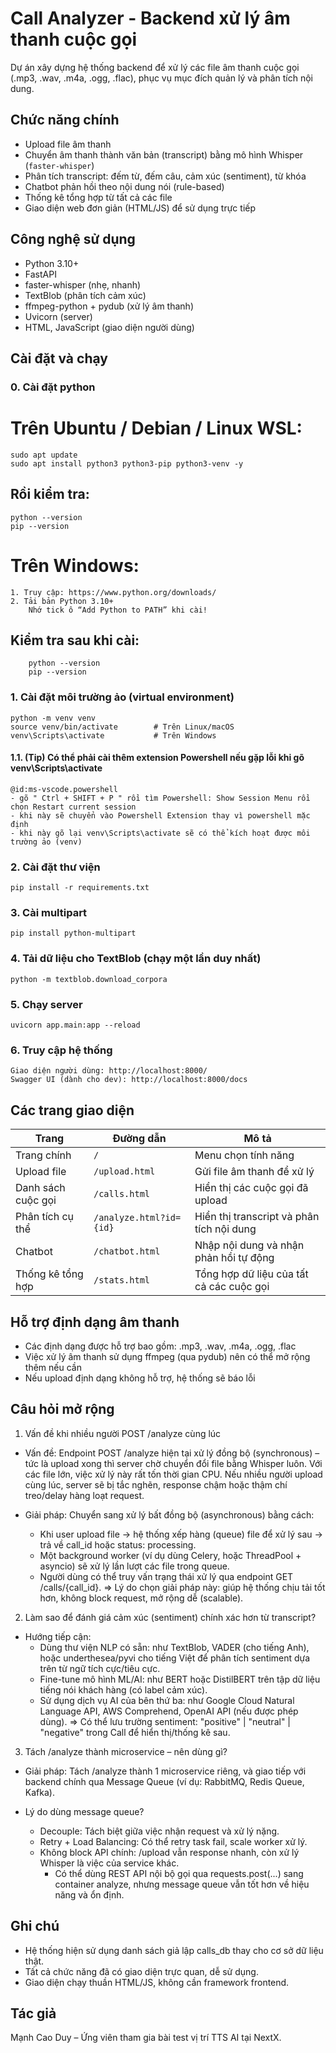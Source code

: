 # Call Analyzer - Backend xử lý âm thanh cuộc gọi

Dự án xây dựng hệ thống backend để xử lý các file âm thanh cuộc gọi (.mp3, .wav, .m4a, .ogg, .flac), phục vụ mục đích quản lý và phân tích nội dung. 

## Chức năng chính

- Upload file âm thanh
- Chuyển âm thanh thành văn bản (transcript) bằng mô hình Whisper (`faster-whisper`)
- Phân tích transcript: đếm từ, đếm câu, cảm xúc (sentiment), từ khóa
- Chatbot phản hồi theo nội dung nói (rule-based)
- Thống kê tổng hợp từ tất cả các file
- Giao diện web đơn giản (HTML/JS) để sử dụng trực tiếp

## Công nghệ sử dụng

- Python 3.10+
- FastAPI
- faster-whisper (nhẹ, nhanh)
- TextBlob (phân tích cảm xúc)
- ffmpeg-python + pydub (xử lý âm thanh)
- Uvicorn (server)
- HTML, JavaScript (giao diện người dùng)

## Cài đặt và chạy

### 0. Cài đặt python
# Trên Ubuntu / Debian / Linux WSL:
    sudo apt update
    sudo apt install python3 python3-pip python3-venv -y
## Rồi kiểm tra:
    python --version
    pip --version

# Trên Windows:
    1. Truy cập: https://www.python.org/downloads/
    2. Tải bản Python 3.10+
        Nhớ tick ô “Add Python to PATH” khi cài!

## Kiểm tra sau khi cài:
        python --version
        pip --version

### 1. Cài đặt môi trường ảo (virtual environment)
    python -m venv venv
    source venv/bin/activate        # Trên Linux/macOS
    venv\Scripts\activate           # Trên Windows
#### 1.1. (Tip) Có thể phải cài thêm extension Powershell nếu gặp lỗi khi gõ venv\Scripts\activate
    @id:ms-vscode.powershell
    - gõ " Ctrl + SHIFT + P " rồi tìm Powershell: Show Session Menu rồi chọn Restart current session
    - khi này sẽ chuyển vào Powershell Extension thay vì powershell mặc định
    - khi này gõ lại venv\Scripts\activate sẽ có thể kích hoạt được môi trường ảo (venv)
    
### 2. Cài đặt thư viện
    pip install -r requirements.txt
    
### 3. Cài multipart
    pip install python-multipart
    
### 4. Tải dữ liệu cho TextBlob (chạy một lần duy nhất)
    python -m textblob.download_corpora
    
### 5. Chạy server
    uvicorn app.main:app --reload
    
### 6. Truy cập hệ thống
    Giao diện người dùng: http://localhost:8000/
    Swagger UI (dành cho dev): http://localhost:8000/docs

## Các trang giao diện
| Trang              | Đường dẫn               | Mô tả                                     |
| ------------------ | ----------------------- | ----------------------------------------- |
| Trang chính        | `/`                     | Menu chọn tính năng                       |
| Upload file        | `/upload.html`          | Gửi file âm thanh để xử lý                |
| Danh sách cuộc gọi | `/calls.html`           | Hiển thị các cuộc gọi đã upload           |
| Phân tích cụ thể   | `/analyze.html?id={id}` | Hiển thị transcript và phân tích nội dung |
| Chatbot            | `/chatbot.html`         | Nhập nội dung và nhận phản hồi tự động    |
| Thống kê tổng hợp  | `/stats.html`           | Tổng hợp dữ liệu của tất cả các cuộc gọi  |

## Hỗ trợ định dạng âm thanh
- Các định dạng được hỗ trợ bao gồm: .mp3, .wav, .m4a, .ogg, .flac
- Việc xử lý âm thanh sử dụng ffmpeg (qua pydub) nên có thể mở rộng thêm nếu cần
- Nếu upload định dạng không hỗ trợ, hệ thống sẽ báo lỗi

## Câu hỏi mở rộng
1. Vấn đề khi nhiều người POST /analyze cùng lúc
- Vấn đề: Endpoint POST /analyze hiện tại xử lý đồng bộ (synchronous) – tức là upload xong thì server chờ chuyển đổi file bằng Whisper luôn.
        Với các file lớn, việc xử lý này rất tốn thời gian CPU.
        Nếu nhiều người upload cùng lúc, server sẽ bị tắc nghẽn, response chậm hoặc thậm chí treo/delay hàng loạt request.

- Giải pháp: Chuyển sang xử lý bất đồng bộ (asynchronous) bằng cách:
    * Khi user upload file -> hệ thống xếp hàng (queue) file để xử lý sau -> trả về call_id hoặc status: processing.
    * Một background worker (ví dụ dùng Celery, hoặc ThreadPool + asyncio) sẽ xử lý lần lượt các file trong queue.
    * Người dùng có thể truy vấn trạng thái xử lý qua endpoint GET /calls/{call_id}.
  => Lý do chọn giải pháp này: giúp hệ thống chịu tải tốt hơn, không block request, mở rộng dễ (scalable).

2. Làm sao để đánh giá cảm xúc (sentiment) chính xác hơn từ transcript?
- Hướng tiếp cận: 
    * Dùng thư viện NLP có sẵn: như TextBlob, VADER (cho tiếng Anh), hoặc underthesea/pyvi cho tiếng Việt để phân tích sentiment dựa trên từ ngữ tích cực/tiêu cực.
    * Fine-tune mô hình ML/AI: như BERT hoặc DistilBERT trên tập dữ liệu tiếng nói khách hàng (có label cảm xúc).
    * Sử dụng dịch vụ AI của bên thứ ba: như Google Cloud Natural Language API, AWS Comprehend, OpenAI API (nếu được phép dùng).
  => Có thể lưu trường sentiment: "positive" | "neutral" | "negative" trong Call để hiển thị/thống kê sau.

3. Tách /analyze thành microservice – nên dùng gì?
- Giải pháp:
    Tách /analyze thành 1 microservice riêng, và giao tiếp với backend chính qua Message Queue (ví dụ: RabbitMQ, Redis Queue, Kafka).

- Lý do dùng message queue?
    - Decouple: Tách biệt giữa việc nhận request và xử lý nặng.
    - Retry + Load Balancing: Có thể retry task fail, scale worker xử lý.
    - Không block API chính: /upload vẫn response nhanh, còn xử lý Whisper là việc của service khác.
        - Có thể dùng REST API nội bộ gọi qua requests.post(...) sang container analyze, nhưng message queue vẫn tốt hơn về hiệu năng và ổn định.

## Ghi chú
- Hệ thống hiện sử dụng danh sách giả lập calls_db thay cho cơ sở dữ liệu thật.
- Tất cả chức năng đã có giao diện trực quan, dễ sử dụng.
- Giao diện chạy thuần HTML/JS, không cần framework frontend.

## Tác giả
Mạnh Cao Duy – Ứng viên tham gia bài test vị trí TTS AI tại NextX.
